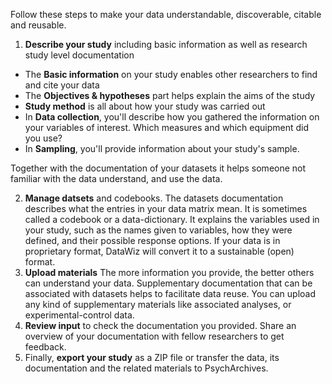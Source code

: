 Follow these steps to make your data understandable, discoverable, citable and reusable.

1. **Describe your study** including basic information as well as research study level documentation

- The **Basic information** on your study enables other researchers to find and cite your data
- The **Objectives & hypotheses** part helps explain the aims of the study
- **Study method** is all about how your study was carried out
- In **Data collection**, you'll describe how you gathered the information on your variables of interest. Which measures and which equipment did you use?
- In **Sampling**, you'll provide information about your study's sample.

Together with the documentation of your datasets it helps someone not familiar with the data understand, and use the data.

2. **Manage datsets** and codebooks. The datasets documentation describes what the entries in your data matrix mean. It is sometimes called a codebook or a data-dictionary. It explains the variables used in your study, such as the names given to variables, how they were defined, and their possible response options. If your data is in proprietary format, DataWiz will convert it to a sustainable (open) format.
3. **Upload materials** The more information you provide, the better others can understand your data. Supplementary documentation that can be associated with datasets helps to facilitate data reuse. You can upload any kind of supplementary materials like associated analyses, or experimental-control data.
4. **Review input** to check the documentation you provided. Share an overview of your documentation with fellow researchers to get feedback.
5. Finally, **export your study** as a ZIP file or transfer the data, its documentation and the related materials to PsychArchives.

